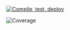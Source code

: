 
[![Compile, test, deploy](https://github.com/jessiexem/vttp-miniproject/actions/workflows/main.yaml/badge.svg)](https://github.com/jessiexem/vttp-miniproject/actions/workflows/main.yaml)


![Coverage](https://jgclass.sgp1.digitaloceanspaces.com/coverage/vttp-miniproject/jacoco.svg)